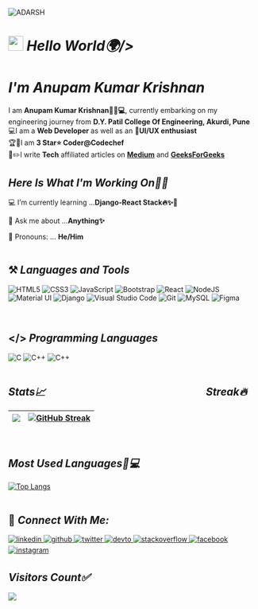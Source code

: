![ADARSH](https://user-images.githubusercontent.com/69143883/126752513-93338270-a931-4bf3-9da3-5125f32b0e02.gif)

# _<img src="https://raw.githubusercontent.com/MartinHeinz/MartinHeinz/master/wave.gif" width="30px"> Hello World🌍/><br>_
# _I'm Anupam Kumar Krishnan_
I am <b>Anupam Kumar Krishnan👨‍💻💻</b>, currently embarking on my engineering journey from <b>D.Y. Patil College Of Engineering, Akurdi, Pune</b><br>
💻I am a <b>Web Developer</b> as well as an 📱<b>UI/UX enthusiast</b><br>
🏆🥇I am <b>3 Star⭐️ Coder</b><b>@Codechef</b><br>
📝✏️I write <b>Tech</b> affiliated articles on <b>[Medium](https://medium.com/@anupamk.krishnan)</b> and <b>[GeeksForGeeks](https://www.geeksforgeeks.org/stdunary_negate-in-c-with-examples/)</b><br>


## _Here Is What I'm Working On👨‍💻_

  💻 I’m currently learning  ...<strong>Django-React Stack🔥✨🚀</strong>

  🤔 Ask me about  ...<strong>Anything✨</strong>
  
  👦 Pronouns:  ... <strong>He/Him</strong> 
 <br><br>
  
  ## ⚒ _Languages and Tools_
   <img alt="HTML5" src="https://img.shields.io/badge/html5-2340B783.svg?style=for-the-badge&logo=html5&logoColor=white"/>  <img alt="CSS3" src="https://img.shields.io/badge/css3-2340B783.svg?style=for-the-badge&logo=css3&logoColor=white"/>  <img alt="JavaScript" src="https://img.shields.io/badge/javascript-2340B783.svg?style=for-the-badge&logo=javascript&logoColor=white"/> <img alt="Bootstrap" src="https://img.shields.io/badge/bootstrap-2340B783.svg?style=for-the-badge&logo=bootstrap&logoColor=white"/> <img alt="React" src="https://img.shields.io/badge/react-2340B783.svg?style=for-the-badge&logo=react&logoColor=white"/>  <img alt="NodeJS" src="https://img.shields.io/badge/node.js-2340B783.svg?style=for-the-badge&logo=node-dot-js&logoColor=white"/>  <img alt="Material UI" src="https://img.shields.io/badge/materialui-2340B783.svg?style=for-the-badge&logo=material-ui&logoColor=white"/>  <img alt="Django" src="https://img.shields.io/badge/django-2340B783.svg?style=for-the-badge&logo=django&logoColor=white"/>  <img alt="Visual Studio Code" src="https://img.shields.io/badge/VisualStudioCode-2340B783.svg?style=for-the-badge&logo=visual-studio-code&logoColor=white"/> <img alt="Git" src="https://img.shields.io/badge/git-2340B783.svg?style=for-the-badge&logo=git&logoColor=white"/>  <img alt="MySQL" src="https://img.shields.io/badge/mysql-2340B783.svg?style=for-the-badge&logo=mysql&logoColor=white"/> <img alt="Figma" src="https://img.shields.io/badge/figma-2340B783.svg?style=for-the-badge&logo=figma&logoColor=white"/> 
  
<br>
  
 ## </> _Programming Languages_

 <img alt="C" src="https://img.shields.io/badge/c-2340B783.svg?style=for-the-badge&logo=c&logoColor=white"/> <img alt="C++" src="https://img.shields.io/badge/c++-2340B783.svg?style=for-the-badge&logo=c%2B%2B&logoColor=white"/> <img alt="C++" src="https://img.shields.io/badge/Java-2340B783.svg?style=for-the-badge&logo=Java&logoColor=white"/>
 <br><br>
 
 ## _Stats📈 &nbsp;&nbsp;&nbsp;&nbsp;&nbsp;&nbsp;&nbsp;&nbsp;&nbsp;&nbsp;&nbsp;&nbsp;&nbsp;&nbsp;&nbsp;&nbsp;&nbsp;&nbsp;&nbsp;&nbsp;&nbsp;&nbsp;&nbsp;&nbsp;&nbsp;&nbsp;&nbsp;&nbsp;&nbsp;&nbsp;&nbsp;&nbsp;&nbsp;&nbsp;&nbsp;&nbsp;&nbsp;&nbsp;&nbsp;&nbsp;&nbsp;&nbsp;&nbsp;&nbsp;&nbsp;&nbsp;&nbsp;&nbsp;&nbsp;&nbsp;&nbsp;&nbsp;&nbsp;&nbsp;&nbsp;&nbsp;&nbsp;&nbsp;&nbsp;&nbsp;&nbsp;&nbsp;&nbsp; Streak🔥_
|<img src="https://github-readme-stats.vercel.app/api?username=anupam-kumar-krishnan&&show_icons=true&theme=gotham&count_private=true&include_all_commits=true"/>|[![GitHub Streak](https://github-readme-streak-stats.herokuapp.com?user=anupam-kumar-krishnan&theme=gotham&date_format=M%20j%5B%2C%20Y%5D)](https://git.io/streak-stats)|
|---|---|
 <br>
 
 ## _Most Used Languages🚀💻_

[![Top Langs](https://github-readme-stats.vercel.app/api/top-langs/?username=anupam-kumar-krishnan&layout=compact&theme=gotham)](https://github.com/anupam-kumar-krishnan)<br>
 <br>
<!-- 
## Recent Projects
<a href="https://github.com/anupam-kumar-krishnan/Hire-Youtubers">
<img src="https://github-readme-stats.vercel.app/api/pin/?username=anupam-kumar-krishnan&repo=Hire-Youtubers&show_icons=true&theme=gotham "></a>
<a href="https://github.com/anupam-kumar-krishnan/News-Aggregator-Khabrilal"><img src="https://github-readme-stats.vercel.app/api/pin/?username=anupam-kumar-krishnan&repo=News-Aggregator-Khabrilal&show_icons=true&theme=gotham"></a> -->

 
## 🤝 _Connect With Me:_  

 <a href= "https://www.linkedin.com/in/anupam-kumar-krishnan-614373194/">
<img src=https://img.shields.io/badge/linkedin-2340B783.svg?&style=for-the-badge&logo=linkedin&logoColor=white alt=linkedin style="margin-bottom: 5px;" />
</a>
<a href="https://github.com/anupam-kumar-krishnan" target="_blank">
<img src=https://img.shields.io/badge/github-2340B783.svg?&style=for-the-badge&logo=github&logoColor=white alt=github style="margin-bottom: 5px;" />
</a>
<a href="https://twitter.com/krishnan_anupan" target="_blank">
<img src=https://img.shields.io/badge/twitter-2340B783.svg?&style=for-the-badge&logo=twitter&logoColor=white alt=twitter style="margin-bottom: 5px;" />
</a>
<a href="https://dev.to/anupamkumarkrishnan" target="_blank">
<img src=https://img.shields.io/badge/dev.to-2340B783.svg?&style=for-the-badge&logo=dev.to&logoColor=white alt=devto style="margin-bottom: 5px;" />
</a>
<a href="https://stackoverflow.com/users/14772878/anupam-kumar-krishnan?tab=profile" target="_blank">
<img src=https://img.shields.io/badge/stackoverflow-2340B783.svg?&style=for-the-badge&logo=stackoverflow&logoColor=white alt=stackoverflow style="margin-bottom: 5px;" />
</a> 
<a href="https://www.facebook.com/anupamk.krishnan" target="_blank">
<img src=https://img.shields.io/badge/facebook-2340B783.svg?&style=for-the-badge&logo=facebook&logoColor=white alt=facebook style="margin-bottom: 5px;" />
</a>
<a href="https://instagram.com/_anupam_kumar_krishnan_" target="_blank">
<img src=https://img.shields.io/badge/instagram-2340B783.svg?&style=for-the-badge&logo=instagram&logoColor=white alt=instagram style="margin-bottom: 5px;" />
</a>


 ## _Visitors Count✅_<br>
  <img src="https://profile-counter.glitch.me/anupam-kumar-krishnan/count.svg" />




